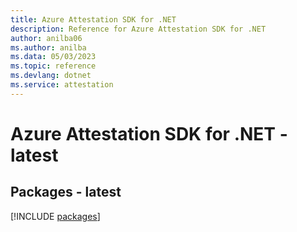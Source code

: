 ```yaml
---
title: Azure Attestation SDK for .NET
description: Reference for Azure Attestation SDK for .NET
author: anilba06
ms.author: anilba
ms.data: 05/03/2023
ms.topic: reference
ms.devlang: dotnet
ms.service: attestation
---
```

# Azure Attestation SDK for .NET - latest
## Packages - latest
[!INCLUDE [packages](attestation-index.md)]